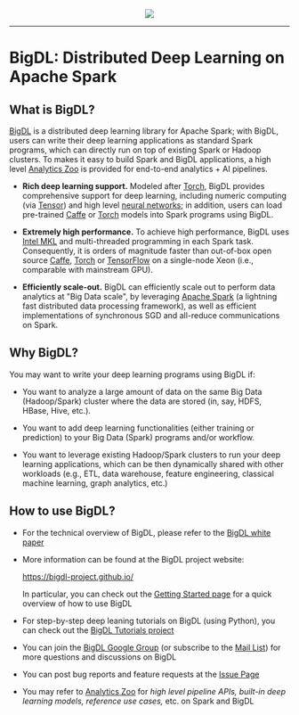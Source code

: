 <div align="center">
  <img src="https://github.com/bigdl-project/bigdl-project.github.io/blob/master/img/bigdl-logo-bw.jpg"><br>
</div>

--------

# BigDL: Distributed Deep Learning on Apache Spark

## What is BigDL?
[BigDL](https://bigdl-project.github.io/0.5.0/#whitepaper/) is a distributed deep learning library for Apache Spark; with BigDL, users can write their deep learning applications as standard Spark programs, which can directly run on top of existing Spark or Hadoop clusters. To makes it easy to build Spark and BigDL applications, a high level [Analytics Zoo](https://github.com/intel-analytics/analytics-zoo) is provided for end-to-end analytics + AI pipelines.

* **Rich deep learning support.** Modeled after [Torch](http://torch.ch/), BigDL provides comprehensive support for deep learning, including numeric computing (via [Tensor](https://github.com/intel-analytics/BigDL/tree/master/spark/dl/src/main/scala/com/intel/analytics/bigdl/tensor)) and high level [neural networks](https://github.com/intel-analytics/BigDL/tree/master/spark/dl/src/main/scala/com/intel/analytics/bigdl/nn); in addition, users can load pre-trained [Caffe](http://caffe.berkeleyvision.org/) or [Torch](http://torch.ch/) models into Spark programs using BigDL.

* **Extremely high performance.** To achieve high performance, BigDL uses [Intel MKL](https://software.intel.com/en-us/intel-mkl) and multi-threaded programming in each Spark task. Consequently, it is orders of magnitude faster than out-of-box open source [Caffe](http://caffe.berkeleyvision.org/), [Torch](http://torch.ch/) or [TensorFlow](https://www.tensorflow.org/) on a single-node Xeon (i.e., comparable with mainstream GPU).

* **Efficiently scale-out.** BigDL can efficiently scale out to perform data analytics at "Big Data scale", by leveraging [Apache Spark](http://spark.apache.org/) (a lightning fast distributed data processing framework), as well as efficient implementations of synchronous SGD and all-reduce communications on Spark. 

## Why BigDL?
You may want to write your deep learning programs using BigDL if:
* You want to analyze a large amount of data on the same Big Data (Hadoop/Spark) cluster where the data are stored (in, say, HDFS, HBase, Hive, etc.).

* You want to add deep learning functionalities (either training or prediction) to your Big Data (Spark) programs and/or workflow.

* You want to leverage existing Hadoop/Spark clusters to run your deep learning applications, which can be then dynamically shared with other workloads (e.g., ETL, data warehouse, feature engineering, classical machine learning, graph analytics, etc.)

## How to use BigDL?
* For the technical overview of BigDL, please refer to the [BigDL white paper](https://bigdl-project.github.io/0.5.0/#whitepaper/)

* More information can be found at the BigDL project website:
  
  https://bigdl-project.github.io/
  
  In particular, you can check out the [Getting Started page](https://bigdl-project.github.io/master/#getting-started/) for a quick overview of how to use BigDL
  
* For step-by-step deep leaning tutorials on BigDL (using Python), you can check out the [BigDL Tutorials project](https://github.com/intel-analytics/BigDL-tutorials)

* You can join the [BigDL Google Group](https://groups.google.com/forum/#!forum/bigdl-user-group) (or subscribe to the [Mail List](mailto:bigdl-user-group+subscribe@googlegroups.com)) for more questions and discussions on BigDL

* You can post bug reports and feature requests at the [Issue Page](https://github.com/intel-analytics/BigDL/issues)

* You may refer to [Analytics Zoo](https://github.com/intel-analytics/analytics-zoo) for *high level pipeline APIs, built-in deep learning models, reference use cases,* etc. on Spark and BigDL
